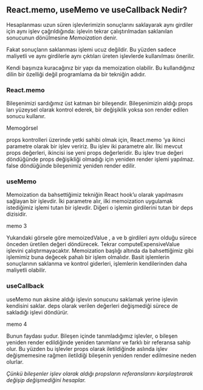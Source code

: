 ## React.memo, useMemo ve useCallback Nedir?

Hesaplanması uzun süren işlevlerimizin sonuçlarını saklayarak aynı girdiler için aynı işlev çağrıldığında: işlevin tekrar çalıştırılmadan saklanılan sonucunun dönülmesine _Memoization_ denir.

Fakat sonuçların saklanması işlemi ucuz değildir. Bu yüzden sadece maliyetli ve aynı girdilerle aynı çıktıları üreten işlevlerde kullanılması önerilir.

Kendi başınıza kuracağınız bir yapı da memoization olabilir. Bu kullandığınız dilin bir özelliği değil programlama da bir tekniğin adıdır.

### React.memo
Bileşenimizi sardığımız üst katman bir bileşendir. Bileşenimizin aldığı props ları yüzeysel olarak kontrol ederek, bir değişiklik yoksa son render edilen sonucu kullanır.

Memogörsel

props kontrolleri üzerinde yetki sahibi olmak için, React.memo ‘ya ikinci parametre olarak bir işlev veririz. Bu işlev iki parametre alır. İlki mevcut props değerleri, ikincisi ise yeni props değerleridir. Bu işlev true değeri döndüğünde props değişikliği olmadığı için yeniden render işlemi yapılmaz. false döndüğünde bileşenimiz yeniden render edilir.


### useMemo
Memoization da bahsettiğimiz tekniğin React hook’u olarak yapılmasını sağlayan bir işlevdir. İki parametre alır, ilki memoization uygulamak istediğimiz işlemi tutan bir işlevdir. Diğeri o işlemin girdilerini tutan bir deps dizisidir.

memo 3

Yukarıdaki görsele göre memoizedValue , a ve b girdileri aynı olduğu sürece önceden üretilen değeri döndürecek. Tekrar computeExpensiveValue işlevini çalıştırmayacaktır. Memoization başlığı altında da bahsettiğimiz gibi işlemimiz buna değecek pahalı bir işlem olmalıdır. Basit işlemlerin sonuçlarının saklanma ve kontrol giderleri, işlemlerin kendilerinden daha maliyetli olabilir.


### useCallback
useMemo nun aksine aldığı işlevin sonucunu saklamak yerine işlevin kendisini saklar. deps olarak verilen değerleri değişmediği sürece de sakladığı işlevi döndürür.

memo 4

Bunun faydası şudur. Bileşen içinde tanımladığımız işlevler, o bileşen yeniden render edildiğinde yeniden tanımlanır ve farklı bir referansa sahip olur. Bu yüzden bu işlevler props olarak iletildiğinde aslında işlev değişmemesine rağmen iletildiği bileşenin yeniden render edilmesine neden olurlar.

_Çünkü bileşenler işlev olarak aldığı propsların referanslarını karşılaştırarak değişip değişmediğini hesaplar._



